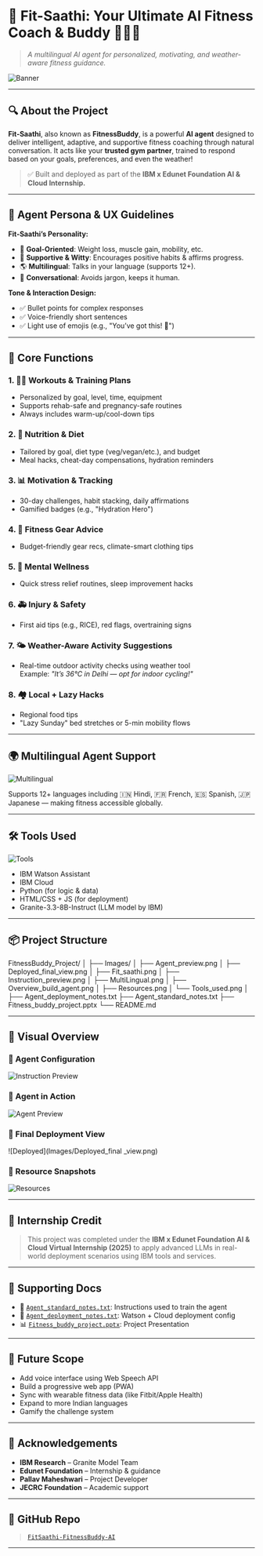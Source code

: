 # 💪 Fit-Saathi: Your Ultimate AI Fitness Coach & Buddy 🤖🏃‍♀️  
> *A multilingual AI agent for personalized, motivating, and weather-aware fitness guidance.*

![Banner](Images/Fit_saathi.png)

---

## 🔍 About the Project

**Fit-Saathi**, also known as **FitnessBuddy**, is a powerful **AI agent** designed to deliver intelligent, adaptive, and supportive fitness coaching through natural conversation. It acts like your **trusted gym partner**, trained to respond based on your goals, preferences, and even the weather!

> ✅ Built and deployed as part of the **IBM x Edunet Foundation AI & Cloud Internship.**

---

## 🧠 Agent Persona & UX Guidelines

**Fit-Saathi’s Personality:**
- 🎯 **Goal-Oriented**: Weight loss, muscle gain, mobility, etc.
- 🧘 **Supportive & Witty**: Encourages positive habits & affirms progress.
- 🌎 **Multilingual**: Talks in your language (supports 12+).
- 💬 **Conversational**: Avoids jargon, keeps it human.

**Tone & Interaction Design:**
- ✅ Bullet points for complex responses
- ✅ Voice-friendly short sentences
- ✅ Light use of emojis (e.g., "You’ve got this! 💪")

---

## 🧩 Core Functions

### 1. 🏋️‍♂️ Workouts & Training Plans
- Personalized by goal, level, time, equipment
- Supports rehab-safe and pregnancy-safe routines
- Always includes warm-up/cool-down tips

### 2. 🍎 Nutrition & Diet
- Tailored by goal, diet type (veg/vegan/etc.), and budget
- Meal hacks, cheat-day compensations, hydration reminders

### 3. 📊 Motivation & Tracking
- 30-day challenges, habit stacking, daily affirmations
- Gamified badges (e.g., "Hydration Hero")

### 4. 👟 Fitness Gear Advice
- Budget-friendly gear recs, climate-smart clothing tips

### 5. 🧠 Mental Wellness
- Quick stress relief routines, sleep improvement hacks

### 6. 🚑 Injury & Safety
- First aid tips (e.g., RICE), red flags, overtraining signs

### 7. 🌤️ Weather-Aware Activity Suggestions
- Real-time outdoor activity checks using weather tool  
  Example: *"It’s 36°C in Delhi — opt for indoor cycling!"*

### 8. 🏘️ Local + Lazy Hacks
- Regional food tips
- "Lazy Sunday" bed stretches or 5-min mobility flows

---

## 🌍 Multilingual Agent Support

![Multilingual](Images/MultiLingual.png)

Supports 12+ languages including 🇮🇳 Hindi, 🇫🇷 French, 🇪🇸 Spanish, 🇯🇵 Japanese — making fitness accessible globally.

---

## 🛠️ Tools Used

![Tools](Images/Tools_used.png)

- IBM Watson Assistant  
- IBM Cloud  
- Python (for logic & data)  
- HTML/CSS + JS (for deployment)  
- Granite-3.3-8B-Instruct (LLM model by IBM)

---

## 📦 Project Structure
FitnessBuddy_Project/
│
├── Images/
│ ├── Agent_preview.png
│ ├── Deployed_final_view.png
│ ├── Fit_saathi.png
│ ├── Instruction_preview.png
│ ├── MultiLingual.png
│ ├── Overview_build_agent.png
│ ├── Resources.png
│ └── Tools_used.png
│
├── Agent_deployment_notes.txt
├── Agent_standard_notes.txt
├── Fitness_buddy_project.pptx
└── README.md


---

## 📸 Visual Overview

### 🔧 Agent Configuration  
![Instruction Preview](Images/Instruction_preview.png)

### 🤖 Agent in Action  
![Agent Preview](Images/Agent_preview.png)

### 🚀 Final Deployment View  
![Deployed](Images/Deployed_final _view.png)

### 🔗 Resource Snapshots  
![Resources](Images/Resources.png)

---

## 🧾 Internship Credit

> This project was completed under the **IBM x Edunet Foundation AI & Cloud Virtual Internship (2025)** to apply advanced LLMs in real-world deployment scenarios using IBM tools and services.

---

## 📂 Supporting Docs

- 📄 [`Agent_standard_notes.txt`](Agent_standard_notes.txt): Instructions used to train the agent  
- 📄 [`Agent_deployment_notes.txt`](Agent_deployment_notes.txt): Watson + Cloud deployment config  
- 📊 [`Fitness_buddy_project.pptx`](Fitness_buddy_project.pptx): Project Presentation

---

## 🧠 Future Scope

- Add voice interface using Web Speech API  
- Build a progressive web app (PWA)  
- Sync with wearable fitness data (like Fitbit/Apple Health)  
- Expand to more Indian languages  
- Gamify the challenge system

---

## 🤝 Acknowledgements

- **IBM Research** – Granite Model Team  
- **Edunet Foundation** – Internship & guidance  
- **Pallav Maheshwari** – Project Developer  
- **JECRC Foundation** – Academic support

---

## 📌 GitHub Repo

> [`FitSaathi-FitnessBuddy-AI`](https://github.com/Pallavv08/FitSaathi-FitnessBuddy-AI)

---



